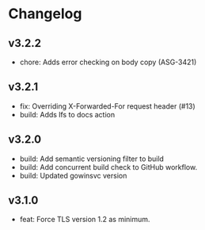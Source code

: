 # Changelog

## v3.2.2

* chore: Adds error checking on body copy (ASG-3421)

## v3.2.1

* fix: Overriding X-Forwarded-For request header (#13)
* build: Adds lfs to docs action

## v3.2.0

* build: Add semantic versioning filter to build
* build: Add concurrent build check to GitHub workflow.
* build: Updated gowinsvc version

## v3.1.0

* feat: Force TLS version 1.2 as minimum.
